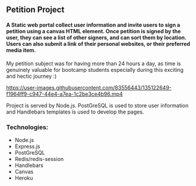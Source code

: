 ## Petition Project

#### A Static web portal collect user information and invite users to sign a petition using a canvas HTML element. Once petition is signed by the user, they can see a list of other signers, and can sort them by location. Users can also submit a link of their personal websites, or their preferred media item.

My petition subject was for having more than 24 hours a day, as time is genuinely valuable for bootcamp students especially during this exciting and hectic journey :)

https://user-images.githubusercontent.com/83556443/135122649-f1964ff9-c947-44e4-a7ea-1c2be3ce4b96.mp4

Project is served by Node.js. PostGreSQL is used to store user information and Handlebars templates is used to develop the pages.

### Technologies:

* Node.js
* Express.js
* PostGreSQL
* Redis/redis-session
* Handlebars
* Canvas
* Heroku
